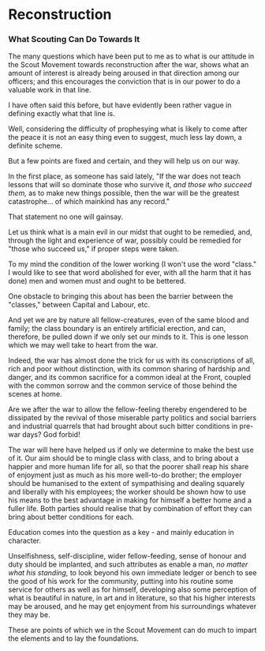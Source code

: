 # Reconstruction

### What Scouting Can Do Towards It

The many questions which have been put to me as to what is our attitude in the Scout Movement towards reconstruction after the war, shows what an amount of interest is already being aroused in that direction among our officers; and this encourages the conviction that is in our power to do a valuable work in that line.

I have often said this before, but have evidently been rather vague in defining exactly what that line is.

Well, considering the difficulty of prophesying what is likely to come after the peace it is not an easy thing even to suggest, much less lay down, a definite scheme.

But a few points are fixed and certain, and they will help us on our way.

In the first place, as someone has said lately, "If the war does not teach lessons that will so dominate those who survive it, *and those who succeed them,* as to make new things possible, then the war will be the greatest catastrophe... of which mainkind has any record."

That statement no one will gainsay.

Let us think what is a main evil in our midst that ought to be remedied, and, through the light and experience of war, possibly could be remedied for "those who succeed us," if proper steps were taken.

To my mind the condition of the lower working (I won't use the word "class." I would like to see that word abolished for ever, with all the harm that it has done) men and women must and ought to be bettered.

One obstacle to bringing this about has been the barrier between the "classes," between Capital and Labour, etc.

And yet we are by nature all fellow-creatures, even of the same blood and family; the class boundary is an entirely artificial erection, and can, therefore, be pulled down if we only set our minds to it. This is one lesson which we may well take to heart from the war.

Indeed, the war has almost done the trick for us with its conscriptions of all, rich and poor without distinction, with its common sharing of hardship and danger, and its common sacrifice for a common ideal at the Front, coupled with the common sorrow and the common service of those behind the scenes at home.

Are we after the war to allow the fellow-feeling thereby engendered to be dissipated by the revival of those miserable party politics and social barriers and industrial quarrels that had brought about such bitter conditions in pre-war days? God forbid!

The war will here have helped us if only we determine to make the best use of it. Our aim should be to mingle class with class, and to bring about a happier and more human life for all, so that the poorer shall reap his share of enjoyment just as much as his more well-to-do brother; the employer should be humanised to the extent of sympathising and dealing squarely and liberally with his employees; the worker should be shown how to use his means to the best advantage in making for himself a better home and a fuller life. Both parties should realise that by combination of effort they can bring about better conditions for each.

Education comes into the question as a key - and mainly education in character.

Unselfishness, self-discipline, wider fellow-feeding, sense of honour and duty should be implanted, and such attributes as enable a man, *no matter what his standing,* to look beyond his own immediate ledger or bench to see the good of his work for the community, putting into his routine some service for others as well as for himself, developing also some perception of what is beautiful in nature, in art and in literature, so that his higher interests may be aroused, and he may get enjoyment from his surroundings whatever they may be.

These are points of which we in the Scout Movement can do much to impart the elements and to lay the foundations.